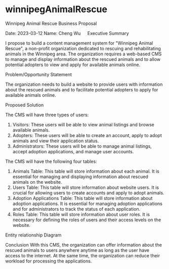 # winnipegAnimalRescue




Winnipeg Animal Rescue
Business Proposal











Date: 2023-03-12
Name: Cheng Wu
 
Executive Summary

I propose to build a content management system for "Winnipeg Animal Rescue", a non-profit organization dedicated to rescuing and rehabilitating animals in the Winnipeg area. The organization requires a web-based CMS to manage and display information about the rescued animals and to allow potential adopters to view and apply for available animals online.

Problem/Opportunity Statement

The organization needs to build a website to provide users with information about the rescued animals and to facilitate potential adopters to apply for available animals online.

Proposed Solution

The CMS will have three types of users:
1.	Visitors: These users will be able to view animal listings and browse available animals.
2.	Adopters: These users will be able to create an account, apply to adopt animals and view their application status.
3.	Administrators: These users will be able to manage animal listings, accept adoption applications, and manage user accounts.

The CMS will have the following four tables:
1.	Animals Table: This table will store information about each animal. It is essential for managing and displaying information about rescued animals on the website.
2.	Users Table: This table will store information about website users.  It is crucial for allowing users to create accounts and apply to adopt animals.
3.	Adoption Applications Table: This table will store information about adoption applications. It is essential for managing adoption applications and for administrators to track the status of each application.
4.	Roles Table: This table will store information about user roles. It is necessary for defining the roles of users and their access levels on the website.
 

Entity relationship Diagram



 

Conclusion
With this CMS, the organization can offer information about the rescued animals to users anywhere anytime as long as the user have access to the internet. At the same time, the organization can reduce their workload for processing the applications.
